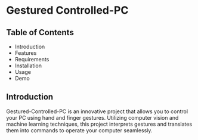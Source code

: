 # Gestured Controlled-PC

## Table of Contents

- Introduction
- Features
- Requirements
- Installation
- Usage
- Demo

## Introduction

Gestured-Controlled-PC is an innovative project that allows you to control your PC using hand and finger gestures. Utilizing computer vision and machine learning techniques, this project interprets gestures and translates them into commands to operate your computer seamlessly.
